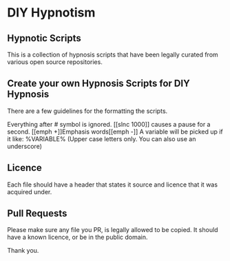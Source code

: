 # DIY Hypnotism
## Hypnotic Scripts

This is a collection of hypnosis scripts that have been legally curated from various open source repositories.

## Create your own Hypnosis Scripts for DIY Hypnosis

There are a few guidelines for the formatting the scripts.

Everything after # symbol is ignored.
[[slnc 1000]] causes a pause for a second.
[[emph +]]Emphasis words[[emph -]]
A variable will be picked up if it like: %VARIABLE% 
(Upper case letters only. You can also use an underscore)

## Licence

Each file should have a header that states it source and licence that it was acquired under.

## Pull Requests

Please make sure any file you PR, is legally allowed to be copied.
It should have a known licence, or be in the public domain.

Thank you.
